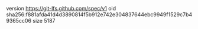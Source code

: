 version https://git-lfs.github.com/spec/v1
oid sha256:f881afda41d4d3890814f5b912e742e304837644ebc9949f1529c7b49365cc06
size 5187
